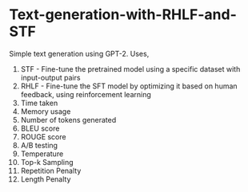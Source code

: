 # Text-generation-with-RHLF-and-STF
Simple text generation using GPT-2. Uses,
1) STF - Fine-tune the pretrained model using a specific dataset with input-output pairs
2) RHLF - Fine-tune the SFT model by optimizing it based on human feedback, using reinforcement learning
3) Time taken
4) Memory usage
5) Number of tokens generated
6) BLEU score
7) ROUGE score
8) A/B testing
9) Temperature
10) Top-k Sampling
11) Repetition Penalty
12) Length Penalty

